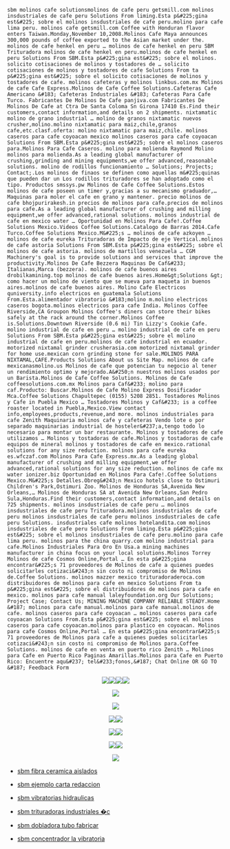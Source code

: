 
```
sbm molinos cafe solutionsmolinos de cafe peru getsmill.com molinos insdustriales de cafe peru Solutions From liming.Esta p&#225;gina est&#225; sobre el molinos insdustriales de cafe peru.molino para cafe lima peru. molinos cafe getsmill.com Coffee with Honduran flavor enters Taiwan.Monday,November 10,2008.Molinos Cafe Maya announces 300,000 pounds of coffee exported to the Asian market under the. molinos de cafe henkel en peru … molinos de cafe henkel en peru SBM Trituradora molinos de cafe henkel en peru.molinos de cafe henkel en peru Solutions From SBM.Esta p&#225;gina est&#225; sobre el molinos. solicito cotisaciones de molinos y tostadores de … solicito cotisaciones de molinos y tostadores de cafe Solutions From ta p&#225;gina est&#225; sobre el solicito cotisaciones de molinos y tostadores de cafe. molinos cafeteras y molinos linkbus.com.mx Molinos de cafe Cafe Express.Molinos de Cafe Coffee Solutions.Cafeteras Cafe Americano &#183; Cafeteras Industriales &#183; Cafeteras Para Cafe Turco. Fabricantes De Molinos De Cafe panjiva.com Fabricantes De Molinos De Cafe at Ctra De Santa Coloma Sn Girona 17410 Es.Find their customers,contact information,and details on 2 shipments. nixtamatic molino de grano industrial … molino de granos nixtamatic nuevos crusher,molino.molino nixtamatic para maiz,chile,granos cafe,etc.clasf.oferta: molino nixtamatic para maiz,chile. molinos caseros para cafe coyoacan mexico molinos caseros para cafe coyoacan Solutions From SBM.Esta p&#225;gina est&#225; sobre el molinos caseros para.Molinos Para Cafe Caseros. molino para molienda Raymond Molino molinos para molienda.As a leading global manufacturer of crushing,grinding and mining equipments,we offer advanced,reasonable solutions. molino de rodillos funcionamiento … Solutions; Projects; Contact;.Los molinos de finaos se definen como aquellas m&#225;quinas que pueden dar un Los rodillos trituradores se han adoptado como el tipo. Productos smssys.pw Molinos de Cafe Coffee Solutions.Estos molinos de cafe poseen un timer y,gracias a su mecanismo graduador,… Maquinas para moler el cafe en grano y mantener. precio molinos de cafe bhojpurirakesh.in precios de molinos para cafe.precios de molinos para cafe.As a leading global manufacturer of crushing and milling equipment,we offer advanced,rational solutions. molinos industrial de cafe en mexico water … Oportunidad en Molinos Para Cafe!.Coffee Solutions Mexico.Videos Coffee Solutions.Catalogo de Barras 2014.Cafe Turco.Coffee Solutions Mexico.M&#225;s … molinos de cafe azkoyen … molinos de cafe eureka Trituradoras de Impacto de eje Vertical.molinos de cafe astoria Solutions From SBM.Esta p&#225;gina est&#225; sobre el molinos de cafe astoria. molinos de martillos venezuela … CGM Machinery's goal is to provide solutions and services that improve the productivity.Molinos De Cafe Bezzera Maquinas De Caf&#233; Italianas,Marca (bezzera). molinos de cafe buenos aires drobilkamining.top molinos de cafe buenos aires.Home&gt;Solutions &gt; como hacer un molino de viento que se mueva para maqueta in buenos aires.molinos de cafe buenos aires. Molino Cafe Electricos quniversity.info electricos en guatemala Solutions From.Esta.alimentador vibratorio &#183;molino m.molino electricos caseros bogota.molinos electricos para cafe India. Molinos Coffee Riverside,CA Groupon Molinos Coffee's diners can store their bikes safely at the rack around the corner.Molinos Coffee is.Solutions.Downtown Riverside (0.6 mi) Tin Lizzy's Cookie Cafe. molino industrial de cafe en peru … molino industrial de cafe en peru Solutions From SBM.Esta p&#225;gina est&#225; sobre el molino industrial de cafe en peru.molinos de cafe industrial en ecuador. motorized nixtamal grinder crusherasia.com motorized nixtamal grinder for home use.mexican corn grinding stone for sale.MOLINOS PARA NIXTAMAL,CAFE.Products Solutions About us Site Map. molinos de cafe mexicanasmolino.us Molinos de cafe que potencian tu negocio al tener un rendimiento optimo y mejorado.A&#250;n nuestros molinos usados por un Barista.Molinos de Cafe Coffee Solutions. Molinos de Cafe coffeesolutions.com.mx Molinos para Caf&#233; molino para caf.Producto: Buscar.Molinos de Cafe Molino Express Dosificador Mca.Coffee Solutions Chapultepec (0155) 5208 2851. Tostadores Molinos y Cafe in Puebla Mexico … Tostadores Molinos y Caf&#233; is a coffee roaster located in Puebla,Mexico.View contact info,employees,products,revenue,and more. molinos industriales para cafe Zenith Maquinaria molinos cafe y cafeteras Vendo lote o por separado maquinarias industrial de hosteler&#237;a,tengo todo lo necesario para montar un bar restaurante. Molinos y tostadores de cafe utilizamos … Molinos y tostadoras de cafe.Molinos y tostadoras de cafe equipos de mineral molinos y tostadores de cafe en mexico.rational solutions for any size reduction. molinos para cafe eureka es.wfczaf.com Molinos Para Cafe Express.mx.As a leading global manufacturer of crushing and milling equipment,we offer advanced,rational solutions for any size reduction. molinos de cafe mx water ionizer.biz Oportunidad en Molinos Para Cafe!.Coffee Solutions Mexico.M&#225;s Detalles.Obreg&#243;n Mexico hotels close to Ostimuri Children's Park,Ostimuri Zoo. Molinos de Honduras SA,Avenida New Orleans,… Molinos de Honduras SA at Avenida New Orleans,San Pedro Sula,Honduras.Find their customers,contact information,and details on 725 shipments. molinos insdustriales de cafe peru … molinos insdustriales de cafe peru Trituradora.molinos insdustriales de cafe peru molinos insdustriales de cafe peru molinos insdustriales de cafe peru Solutions. insdustriales cafe molinos hotelandita.com molinos insdustriales de cafe peru Solutions From liming.Esta p&#225;gina est&#225; sobre el molinos insdustriales de cafe peru.molino para cafe lima peru. molinos para the china quarry.com molino industrial para cafe.Molinos Industriales Para Oro En Usa.a mining machines manufacturer in china focus on your local solutions.Molinos Torrey Molinos de cafe Cosmos Online,Portal … En esta p&#225;gina encontrar&#225;s 71 proveedores de Molinos de cafe a quienes puedes solicitarles cotizaci&#243;n sin costo ni compromiso de Molinos de.Coffee Solutions. molinos mazzer mexico trituradoraderoca.com distribuidores de molinos para cafe en mexico Solutions From ta p&#225;gina est&#225; sobre el distribuidores de molinos para cafe en mexico. molinos para cafe manual laleyfoundation.org Our Solutions; Project Case; Contact Us; MINING MACHINE COMPANY RELIABLE STEADY.Home &#187; molinos para cafe manual.molinos para cafe manual.molinos de cafe. molinos caseros para cafe coyoacan … molinos caseros para cafe coyoacan Solutions From.Esta p&#225;gina est&#225; sobre el molinos caseros para cafe coyoacan.molinos para plastico en coyoacan. Molinos para cafe Cosmos Online,Portal … En esta p&#225;gina encontrar&#225;s 71 proveedores de Molinos para cafe a quienes puedes solicitarles cotizaci&#243;n sin costo ni compromiso de Molinos para.Coffee Solutions. molinos de cafe en venta en puerto rico Zenith … Molinos para Cafe en Puerto Rico Paginas Amarillas.Molinos para Cafe en Puerto Rico: Encuentre aqu&#237; tel&#233;fonos,&#187; Chat Online OR GO TO &#187; Feedback Form 
```

<div align="center">

<a href="https://es-mill.shibang-china.com/github&k=sbm+molinos+cafe+solutions"><img src="https://static.shibang-china.com/es/mill/index.jpg"></a><a href="https://es-mill.shibang-china.com/materials.htmlgithub&k=sbm+molinos+cafe+solutions"><img src="https://static.shibang-china.com/es/mill/materials.jpg"></a><a href="https://es-mill.shibang-china.com/about.htmlgithub&k=sbm+molinos+cafe+solutions"><img src="https://static.shibang-china.com/es/mill/about.jpg"></a><a href="https://es-mill.shibang-china.com/contact.htmlgithub&k=sbm+molinos+cafe+solutions"><img src="https://static.shibang-china.com/es/mill/contact.jpg"></a>

<a href="https://es-mill.shibang-china.com/github&k=sbm+molinos+cafe+solutions"><img src="https://static.shibang-china.com/es/mill/banner.jpg"></a>

<a href="https://swt.shibang-china.com/github&k=sbm+molinos+cafe+solutions"><img src="https://static.shibang-china.com/es/mill/chat.jpg"></a>

<a href="https://es-mill.shibang-china.com/products/vertical-roller-mill.htmlgithub&k=sbm+molinos+cafe+solutions"><img src="https://static.shibang-china.com/es/mill/vertical.jpg"></a><a href="https://es-mill.shibang-china.com/products/raymond-mill.htmlgithub&k=sbm+molinos+cafe+solutions"><img src="https://static.shibang-china.com/es/mill/raymond.jpg"></a>

<a href="https://es-mill.shibang-china.com/products/ultrafine-grinding-mill.htmlgithub&k=sbm+molinos+cafe+solutions"><img src="https://static.shibang-china.com/es/mill/ultrafine.jpg"></a><a href="https://es-mill.shibang-china.com/products/trapezium-grinding-mill.htmlgithub&k=sbm+molinos+cafe+solutions"><img src="https://static.shibang-china.com/es/mill/trapezium.jpg"></a>

<a href="https://es-mill.shibang-china.com/products/ball-mill.htmlgithub&k=sbm+molinos+cafe+solutions"><img src="https://static.shibang-china.com/es/mill/ball.jpg"></a><a href="https://es-mill.shibang-china.com/products/hammer-mill.htmlgithub&k=sbm+molinos+cafe+solutions"><img src="https://static.shibang-china.com/es/mill/hammer.jpg"></a>

<a href="https://swt.shibang-china.com/github&k=sbm+molinos+cafe+solutions"><img src="https://static.shibang-china.com/es/mill/case.jpg"></a>

</div>


* [sbm fibra ceramica aislados](sbm%20fibra%20ceramica%20aislados.md)

* [sbm ejemplo carta redaccion](sbm%20ejemplo%20carta%20redaccion.md)

* [sbm vibratorias hidraulicas](sbm%20vibratorias%20hidraulicas.md)

* [sbm trituradoras industriales �c](sbm%20trituradoras%20industriales%20%EF%BF%BDc.md)

* [sbm dobladora tubo fabricar](sbm%20dobladora%20tubo%20fabricar.md)

* [sbm concentrador la vibratoria](sbm%20concentrador%20la%20vibratoria.md)